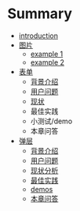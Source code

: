 # Summary

* [introduction](README.md)
* [图片](section1/README.md)
   * [example 1](section1/example1.md)
   * [example 2](section1/example2.md)
* [表单](form/README.md)
   * [背景介绍](form/introduce.md)
   * [用户问题](form/issues.md)
   * [现状](form/case.md)
   * 最佳实践
   * 小测试/demo
   * 本章问答
* [弹层](popup/README.md)
   * [背景介绍](popup/introduce.md)
   * [用户问题](popup/issues.md)
   * [现状分析](popup/cases.md)
   * [最佳实践](popup/best_practice.md)
   * [demos](popup/demos.md)
   * [本章问答](popup/faq.md)

